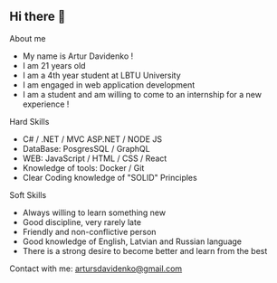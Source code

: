 ## Hi there 👋

About me

 - My name is Artur Davidenko !
 - I am 21 years old 
 - I am a 4th year student at LBTU University
 - I am engaged in web application development
 - I am a student and am willing to come to an internship for a new experience !

Hard Skills

 - C# / .NET / MVC ASP.NET / NODE JS
 - DataBase: PosgresSQL / GraphQL  
 - WEB: JavaScript / HTML / CSS / React
 - Knowledge of tools: Docker / Git  
 - Clear Coding knowledge of "SOLID" Principles

Soft Skills
 
 - Always willing to learn something new
 - Good discipline, very rarely late 
 - Friendly and non-conflictive person
 - Good knowledge of English, Latvian and Russian language
 - There is a strong desire to become better and learn from the best
   

 Contact with me: 
   artursdavidenko@gmail.com
  
   


<!--
**ArturDavidenko/ArturDavidenko** is a ✨ _special_ ✨ repository because its `README.md` (this file) appears on your GitHub profile.

Here are some ideas to get you started:

- 🔭 I’m currently working on ...
- 🌱 I’m currently learning ...
- 👯 I’m looking to collaborate on ...
- 🤔 I’m looking for help with ...
- 💬 Ask me about ...
- 📫 How to reach me: ...
- 😄 Pronouns: ...
- ⚡ Fun fact: ...
-->
